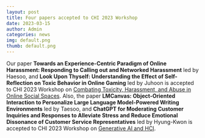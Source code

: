 ```yaml
---
layout: post
title: Four papers accepted to CHI 2023 Workshop
date: 2023-03-15
author: Admin
categories: news
img: default.png
thumb: default.png
---
```


Our paper **Towards an Experience-Centric Paradigm of Online Harassment: Responding to Calling out and Networked Harassment** led by Haesoo, and **Look Upon Thyself: Understanding the Effect of Self-Reflection on Toxic Behavior in Online Gaming** led by Juhoon is accepted to CHI 2023 Workshop on [Combating Toxicity, Harassment, and Abuse in Online Social Spaces](https://combatingonlinetoxicity.sites.uu.nl/).
Also, the paper **LMCanvas: Object-Oriented Interaction to Personalize Large Language Model-Powered Writing Environments** led by Taesoo, and **ChatGPT for Moderating Customer Inquiries and Responses to Alleviate Stress and Reduce Emotional Dissonance of Customer Service Representatives** led by Hyung-Kwon is accepted to CHI 2023 Workshop on [Generative AI and HCI](https://generativeaiandhci.github.io/).
